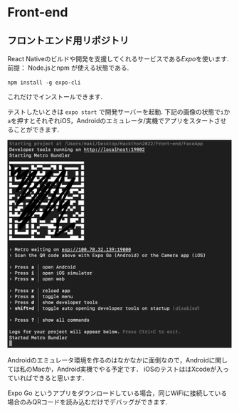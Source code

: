 # Front-end
## フロントエンド用リポジトリ

React Nativeのビルドや開発を支援してくれるサービスである*Expo*を使います.  
前提： Node.jsとnpm が使える状態である. 

`npm install -g expo-cli`

これだけでインストールできます.  

テストしたいときは 
`expo start` で開発サーバーを起動. 
下記の画像の状態で`i`か`a`を押すとそれぞれiOS，Androidのエミュレータ/実機でアプリをスタートさせることができます. 

![開発サーバー起動](img/kaihatsu.png)

Androidのエミュレータ環境を作るのはなかなかに面倒なので，Androidに関しては私のMacか，Android実機でやる予定です．
iOSのテストははXcodeが入っていればできると思います．

Expo Go というアプリをダウンロードしている場合，同じWiFiに接続している場合のみQRコードを読み込むだけでデバッグができます.  

